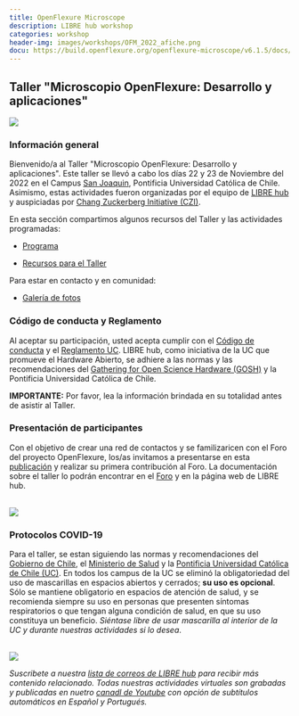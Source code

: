 ```yaml
---
title: OpenFlexure Microscope
description: LIBRE hub workshop
categories: workshop
header-img: images/workshops/OFM_2022_afiche.png
docu: https://build.openflexure.org/openflexure-microscope/v6.1.5/docs/
---
```


## Taller "Microscopio OpenFlexure: Desarrollo y aplicaciones"

<img src="{{site.baseurl}}/images/others/OFM_3.jpg" data-action="zoom">

### Información general

Bienvenido/a al Taller "Microscopio OpenFlexure: Desarrollo y aplicaciones". Este taller se llevó a cabo los días 22 y 23 de Noviembre del 2022 en el Campus [San Joaquin](https://www.uc.cl/universidad/nuestros-campus/san-joaquin/), Pontificia Universidad Católica de Chile. Asimismo, estas actividades fueron organizadas por el equipo de [LIBRE hub](https://librehub.github.io/people/) y auspiciadas por [Chang Zuckerberg Initiative (CZI)](https://chanzuckerberg.com/).

En esta sección compartimos algunos recursos del Taller y las actividades programadas:

- [Programa](/workshops/OFM_2022/program/)
<!-- - [Lugar del Taller](/workshops/OFM_2022/place/)-->
- [Recursos para el Taller](/workshops/OFM_2022/resources/)

Para estar en contacto y en comunidad:

- [Galería de fotos](https://www.flickr.com/photos/197037882@N02/)

### Código de conducta y Reglamento

Al aceptar su participación, usted acepta cumplir con el [Código de conducta](https://openhardware.science/gosh-2017/gosh-code-of-conduct/) y el [Reglamento UC](https://www.ing.uc.cl/electrica/wp-content/uploads/2020/09/reglamento-laboratorio-de-fabricacin-de-ingeniera-elctrica-fablabv3.pdf). LIBRE hub, como iniciativa de la UC que promueve el Hardware Abierto, se adhiere a las normas y las recomendaciones del [Gathering for Open Science Hardware (GOSH)](https://openhardware.science/) y la Pontificia Universidad Católica de Chile.

**IMPORTANTE:** Por favor, lea la información brindada en su totalidad antes de asistir al Taller.

### Presentación de participantes

Con el objetivo de crear una red de contactos y se familizaricen con el Foro del proyecto OpenFlexure, los/as invitamos a presentarse en esta [publicación](https://openflexure.discourse.group/t/taller-ofm-en-chile-libre-hub/1078) y realizar su primera contribución al Foro. La documentación sobre el taller lo podrán encontrar en el [Foro](https://openflexure.discourse.group/t/ofm-workshop-in-chile-libre-hub/1068/) y en la página web de LIBRE hub.

<br>
<img src="{{site.baseurl}}/images/others/OFM_forum.png" data-action="zoom">

### Protocolos COVID-19

Para el taller, se estan siguiendo las normas y recomendaciones del [Gobierno de Chile](https://www.gob.cl/pasoapaso/), el [Ministerio de Salud](https://www.minsal.cl/plan-seguimos-cuidandonos-paso-a-paso/) y la [Pontificia Universidad Católica de Chile (UC)](https://www.uc.cl/uc-contra-el-coronavirus/paso-a-paso-uc/). En todos los campus de la UC se eliminó la obligatoriedad del uso de mascarillas en espacios abiertos y cerrados; **su uso es opcional**. Sólo se mantiene obligatorio en espacios de atención de salud, y se recomienda siempre su uso en personas que presenten síntomas respiratorios o que tengan alguna condición de salud, en que su uso constituya un beneficio. *Siéntase libre de usar mascarilla al interior de la UC y durante nuestras actividades si lo desea*.

<br>
<img src="{{site.baseurl}}/images/workshops/OFM_2022_afiche.png" data-action="zoom">

<br>

*Suscribete a nuestra [lista de correos de LIBRE hub](https://mailchi.mp/2efa11be3d6b/libre_hub) para recibir más contenido relacionado. Todas nuestras actividades virtuales son grabadas y publicadas en nuetro [canadl de Youtube](https://www.youtube.com/channel/UCKaffupDA8KKrDE0rd668Xw) con opción de subtítulos automáticos en Español y Portugués.*